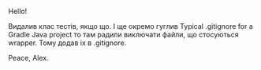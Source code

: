 Hello!

Видалив клас тестів, якщо що.
І ще окремо гуглив Typical .gitignore for a Gradle Java project
то там радили виключати файли, що стосуються wrapper.
Тому додав іх в .gitignore.

Peace,
Alex. 